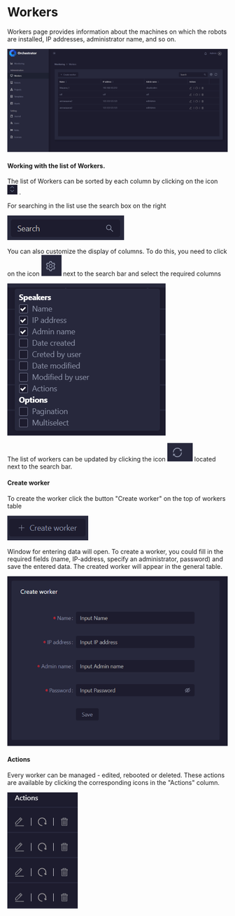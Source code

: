 # Workers

Workers page provides information about the machines on which the robots are installed, IP addresses, administrator name, and so on.

![](<../../.gitbook/assets/image (256).png>)

#### Working with the list of Workers.&#x20;

The list of Workers can be sorted by each column by clicking on the icon <img src="../../.gitbook/assets/image (284).png" alt="" data-size="line"> .&#x20;

For searching in the list use the search box on the right&#x20;

![](<../../.gitbook/assets/image (199).png>)

You can also customize the display of columns. To do this, you need to click on the icon <img src="../../.gitbook/assets/image (160).png" alt="" data-size="line"> next to the search bar and select the required columns&#x20;

![](<../../.gitbook/assets/image (295).png>)

The list of workers can be updated by clicking the icon <img src="../../.gitbook/assets/image (239).png" alt="" data-size="line">  located next to the search bar.

#### Create worker

To create the worker click the button "Create worker" on the top of workers table

![](<../../.gitbook/assets/image (242).png>)

Window for entering data will open. To create a worker, you could fill in the required fields (name, IP-address, specify an administrator, password) and save the entered data. The created worker will appear in the general table.

![](<../../.gitbook/assets/image (299).png>)

#### Actions

Every worker can be managed - edited, rebooted or deleted. These actions are available by clicking the corresponding icons in the "Actions" column.

![](<../../.gitbook/assets/image (204).png>)
